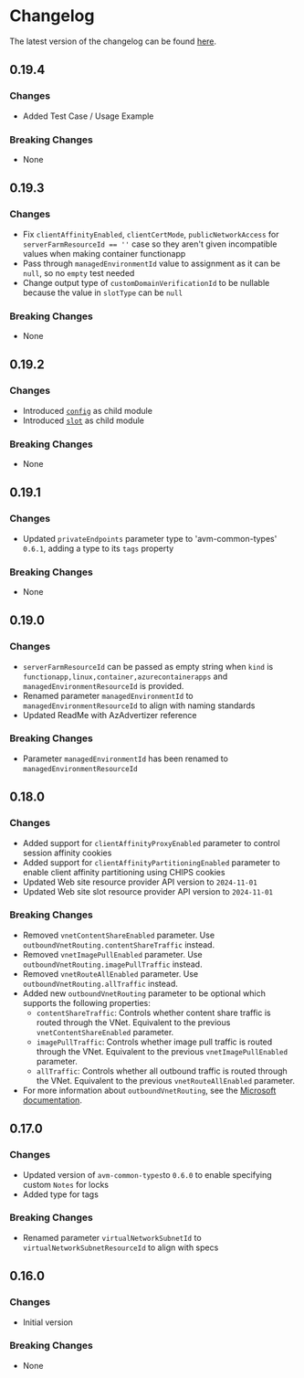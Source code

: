 # Changelog

The latest version of the changelog can be found [here](https://github.com/Azure/bicep-registry-modules/blob/main/avm/res/web/site/CHANGELOG.md).

## 0.19.4

### Changes

- Added Test Case / Usage Example

### Breaking Changes

- None

## 0.19.3

### Changes

- Fix `clientAffinityEnabled`, `clientCertMode`, `publicNetworkAccess` for `serverFarmResourceId == ''` case so they aren't given incompatible values when making container functionapp
- Pass through `managedEnvironmentId` value to assignment as it can be `null`, so no `empty` test needed
- Change output type of `customDomainVerificationId` to be nullable because the value in `slotType` can be `null`

### Breaking Changes

- None

## 0.19.2

### Changes

- Introduced [`config`](/Azure/bicep-registry-modules/blob/main/avm/res/web/site/config) as child module
- Introduced [`slot`](/Azure/bicep-registry-modules/blob/main/avm/res/web/site/slot) as child module

### Breaking Changes

- None

## 0.19.1

### Changes

- Updated `privateEndpoints` parameter type to 'avm-common-types' `0.6.1`, adding a type to its `tags` property

### Breaking Changes

- None

## 0.19.0

### Changes

- `serverFarmResourceId` can be passed as empty string when `kind` is `functionapp,linux,container,azurecontainerapps` and `managedEnvironmentResourceId` is provided.
- Renamed parameter `managedEnvironmentId` to `managedEnvironmentResourceId` to align with naming standards
- Updated ReadMe with AzAdvertizer reference

### Breaking Changes

- Parameter `managedEnvironmentId` has been renamed to `managedEnvironmentResourceId`

## 0.18.0

### Changes

- Added support for `clientAffinityProxyEnabled` parameter to control session affinity cookies
- Added support for `clientAffinityPartitioningEnabled` parameter to enable client affinity partitioning using CHIPS cookies
- Updated Web site resource provider API version to `2024-11-01`
- Updated Web site slot resource provider API version to `2024-11-01`

### Breaking Changes

- Removed `vnetContentShareEnabled` parameter. Use `outboundVnetRouting.contentShareTraffic` instead.
- Removed `vnetImagePullEnabled` parameter. Use `outboundVnetRouting.imagePullTraffic` instead.
- Removed `vnetRouteAllEnabled` parameter. Use `outboundVnetRouting.allTraffic` instead.
- Added new  `outboundVnetRouting` parameter to be optional which supports the following properties:
  - `contentShareTraffic`: Controls whether content share traffic is routed through the VNet. Equivalent to the previous `vnetContentShareEnabled` parameter.
  - `imagePullTraffic`: Controls whether image pull traffic is routed through the VNet. Equivalent to the previous `vnetImagePullEnabled` parameter.
  - `allTraffic`: Controls whether all outbound traffic is routed through the VNet. Equivalent to the previous `vnetRouteAllEnabled` parameter.
- For more information about `outboundVnetRouting`, see the [Microsoft documentation](https://learn.microsoft.com/en-us/azure/templates/microsoft.web/2024-11-01/sites?pivots=deployment-language-bicep#outboundvnetrouting).

## 0.17.0

### Changes

- Updated version of `avm-common-types`to `0.6.0` to enable specifying custom `Notes` for locks
- Added type for tags

### Breaking Changes

- Renamed parameter `virtualNetworkSubnetId` to `virtualNetworkSubnetResourceId` to align with specs

## 0.16.0

### Changes

- Initial version

### Breaking Changes

- None
